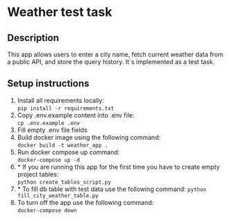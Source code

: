 # Weather test task

## Description
This app allows users to enter a city name, fetch current weather data from a public API, and store the query history. It`s implemented as a test task.

## Setup instructions
1. Install all requirements locally:\
`pip install -r requirements.txt`
2. Copy .env.example content into .env file:\
`cp .env.example .env`
3. Fill empty .env file fields
4. Build docker image using the following command:\
`docker build -t weather_app .`
5. Run docker compose up command:\
`docker-compose up -d`
6. \* If you are running this app for the first time you have to create empty project tables:\
`python create_tables_script.py`
7. \* To fill db table with test data use the following command:
`python fill_city_weather_table.py`
8. To turn off the app use the following command:\
`docker-compose down`
